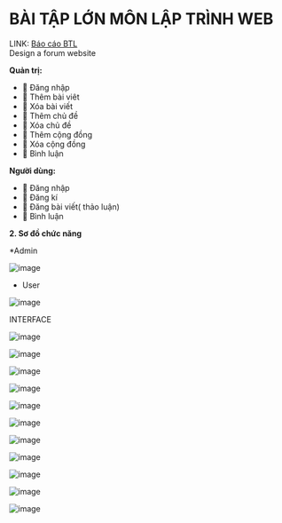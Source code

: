 # BÀI TẬP LỚN MÔN LẬP TRÌNH WEB
LINK: <a href="https://drive.google.com/file/d/1Wc9eMqZ-6deqN1bwfUB1lIp3mGQOtwSO/view?usp=sharing">Báo cáo BTL</a> <br>
Design a forum website

<b>Quản trị:</b>
<ul>
  <li>
 Đăng nhập
  </li>
  <li>
 Thêm bài viêt
    
  </li>
  <li>
 Xóa bài viết
    
  </li>
    
  <li>
 Thêm chủ đề
  </li>
  <li>
 Xóa chủ đề
  </li>
  <li>
 Thêm cộng đồng
  </li>
  <li>
 Xóa cộng đồng
    
  </li>
  <li>
 Bình luận
    
  </li>
</ul>








<b>Người dùng:</b>
<ul>
  <li>    
 Đăng nhập
  </li>
  
  <li>
 Đăng kí
  </li>
  
  <li>
 Đăng bài viết( thảo luận)
  </li>
  
  <li>
 Bình luận    
  </li>
</ul>

<b>2. Sơ đồ chức năng</b>
   
*Admin

![image](https://github.com/PhuoWng3112002/forum.github.io/assets/107473716/2e53e1fc-81d5-4294-8171-f57f279e7931)

* User
  
![image](https://github.com/PhuoWng3112002/forum.github.io/assets/107473716/1efff280-6da7-42da-b8f6-d8f863d6723b)


INTERFACE

![image](https://github.com/PhuoWng3112002/forum.github.io/assets/107473716/7677e983-ae5d-4dac-a410-f30d87bebef5)

![image](https://github.com/PhuoWng3112002/forum.github.io/assets/107473716/f4e57578-dca1-4110-adef-6f464febf9a4)

![image](https://github.com/PhuoWng3112002/forum.github.io/assets/107473716/d72b0974-2074-4fcf-988c-a648d0d48bf7)

![image](https://github.com/PhuoWng3112002/forum.github.io/assets/107473716/d7ec16ab-1f79-483d-9dcf-1189c958340a)

![image](https://github.com/PhuoWng3112002/forum.github.io/assets/107473716/d20f76a6-6528-4d88-ad66-2b728a92d0b2)

![image](https://github.com/PhuoWng3112002/forum.github.io/assets/107473716/a32c2b01-bfca-4125-9922-5c020499bd84)

![image](https://github.com/PhuoWng3112002/forum.github.io/assets/107473716/b0e50360-f63e-4651-9008-e0553d20a70e)

![image](https://github.com/PhuoWng3112002/forum.github.io/assets/107473716/93468daa-b736-4f16-aa20-d1d0f2cdae9d)

![image](https://github.com/PhuoWng3112002/forum.github.io/assets/107473716/06c22996-bec0-4a57-b87b-344c4845a1d5)

![image](https://github.com/PhuoWng3112002/forum.github.io/assets/107473716/4212098d-55ea-4b2c-9b02-bc59807625ca)

![image](https://github.com/PhuoWng3112002/forum.github.io/assets/107473716/c3e458cb-ef50-4b23-b4c8-2f36fd90619c)










